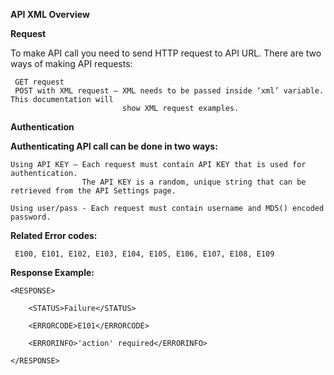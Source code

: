 <b>API XML Overview</b>

<b>Request</b>

To make API call you need to send HTTP request to API URL. There are two ways of making API requests:

     GET request
     POST with XML request – XML needs to be passed inside ‘xml’ variable. This documentation will 
                             show XML request examples.

<b>Authentication</b>

<b>Authenticating API call can be done in two ways:</b>

    Using API KEY – Each request must contain API KEY that is used for authentication. 
                    The API KEY is a random, unique string that can be retrieved from the API Settings page.
                           
    Using user/pass - Each request must contain username and MD5() encoded password.

<b>Related Error codes:</b>

     E100, E101, E102, E103, E104, E105, E106, E107, E108, E109

<b>Response Example:</b>

    <RESPONSE>
    
        <STATUS>Failure</STATUS>
        
        <ERRORCODE>E101</ERRORCODE>
        
        <ERRORINFO>'action' required</ERRORINFO>
        
    </RESPONSE>
